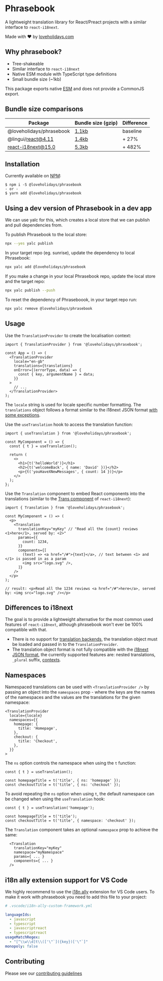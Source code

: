 # Phrasebook

A lightweight translation library for React/Preact projects with a similar interface to `react-i18next`.

Made with ❤️ by [loveholidays.com](https://www.loveholidays.com)

## Why phrasebook?

- Tree-shakeable
- Similar interface to `react-i18next`
- Native ESM module with TypeScript type definitions
- Small bundle size (~1kb)

This package exports native [ESM](https://developer.mozilla.org/en-US/docs/Web/JavaScript/Guide/Modules) and does not provide a CommonJS export.

## Bundle size comparisons

| Package                  | Bundle size (gzip)                                                 | Difference |
| ------------------------ | ------------------------------------------------------------------ | ---------- |
| @loveholidays/phrasebook | [1.1kb](https://bundlephobia.com/package/@loveholidays/phrasebook) | baseline   |
| @lingui/react@4.11       | [1.4kb](https://bundlephobia.com/package/@lingui/react@4.11.4)     | + 27%      |
| react-i18next@15.0       | [5.3kb](https://bundlephobia.com/package/react-i18next@15.0.2)     | + 482%     |

## Installation

Currently available on [NPM](https://www.npmjs.com/package/@loveholidays/phrasebook):

```
$ npm i -S @loveholidays/phrasebook
- or -
$ yarn add @loveholidays/phrasebook
```

## Using a dev version of Phrasebook in a dev app

We can use yalc for this, which creates a local store that we can publish and pull dependencies from.

To publish Phrasebook to the local store:

```bash
npx --yes yalc publish
```

In your target repo (eg. sunrise), update the dependency to local Phrasebook:

```bash
npx yalc add @loveholidays/phrasebook
```

If you make a change in your local Phrasebook repo, update the local store and the target repo:

```bash
npx yalc publish --push
```

To reset the dependency of Phraseboook, in your target repo run:

```bash
npx yalc remove @loveholidays/phrasebook
```

## Usage

Use the `TranslationProvider` to create the localisation context:

```tsx
import { TranslationProvider } from '@loveholidays/phrasebook';

const App = () => (
  <TranslationProvider
    locale="en-gb"
    translations={translations}
    onError={(errorType, data) => {
      const { key, argumentName } = data;
    }}
  >
    // ...
  </TranslationProvider>
);
```

The `locale` string is used for locale specific number formatting.
The `translations` object follows a format similar to the i18next JSON format [with some exceptions](#differences-to-i18next).

Use the `useTranslation` hook to access the translation function:

```tsx
import { useTranslation } from '@loveholidays/phrasebook';

const MyComponent = () => {
  const { t } = useTranslation();

  return (
    <>
      <h1>{t('helloWorld')}</h1>
      <h2>{t('welcomeBack', { name: 'David' })}</h2>
      <p>{t('youHaveXNewMessages', { count: 14 })}</p>
    </>
  );
};
```

Use the `Translation` component to embed React components into the translations (similar to the [Trans component](https://react.i18next.com/latest/trans-component) of `react-i18next`):

```tsx
import { Translation } from '@loveholidays/phrasebook';

const MyComponent = () => (
  <p>
    <Translation
      translationKey="myKey" // "Read all the {count} reviews <1>here</1>, served by: <2>"
      params={{
        count: 1234,
      }}
      components={[
        (text) => <a href="/#">{text}</a>, // text between <1> and </1> is passed in as a param
        <img src="logo.svg" />,
      ]}
    />
  </p>
);

// result: <p>Read all the 1234 reviews <a href="/#">here</a>, served by: <img src="logo.svg" /></p>
```

## Differences to i18next

The goal is to provide a lightweight alternative for the most common used features of `react-i18next`, although phrasebook won't ever be 100% compatible with that.

- There is no support for [translation backends](https://www.i18next.com/how-to/add-or-load-translations#combined-with-a-backend-plugin), the translation object must be loaded and passed in to the `TranslationProvider`.
- The translation object format is not fully compatible with the [i18next JSON format](https://www.i18next.com/misc/json-format), the currently supported features are: nested translations, `_plural` suffix, [contexts](https://www.i18next.com/translation-function/context#basic).

## Namespaces

Namespaced translations can be used with `<TranslationProvider />` by passing an object into the `namespaces` prop - where the keys are the names of the namespaces and the values are the translations for the given namespace:

```tsx
<TranslationProvider
  locale={locale}
  namespaces={{
    homepage: {
      title: 'Homepage',
    },
    checkout: {
      title: 'Checkout',
    },
  }}
>
```

The `ns` option controls the namespace when using the `t` function:

```tsx
const { t } = useTranslation();

const homepageTitle = t('title', { ns: 'homepage' });
const checkoutTitle = t('title', { ns: 'checkout' });
```

To avoid repeating the `ns` option when using `t`, the default namespace can be changed when using the `useTranslation` hook:

```tsx
const { t } = useTranslation('homepage');

const homepageTitle = t('title');
const checkoutTitle = t('title', { namespace: 'checkout' });
```

The `Translation` component takes an optional `namespace` prop to achieve the same:

```tsx
  <Translation
    translationKey="myKey"
    namespace="myNamespace"
    params={ ... }
    components={ ... }
  />
```

## i18n ally extension support for VS Code

We highly recommend to use the [i18n ally](https://github.com/lokalise/i18n-ally) extension for VS Code users. To make it work with phrasebook you need to add this file to your project:

```yaml
# .vscode/i18n-ally-custom-framework.yml

languageIds:
  - javascript
  - typescript
  - javascriptreact
  - typescriptreact
usageMatchRegex:
  - "[^\\w\\d]t\\(['\"`]({key})['\"`]"
monopoly: false
```

## Contributing

Please see our [contributing guidelines](./CONTRIBUTING.md)
